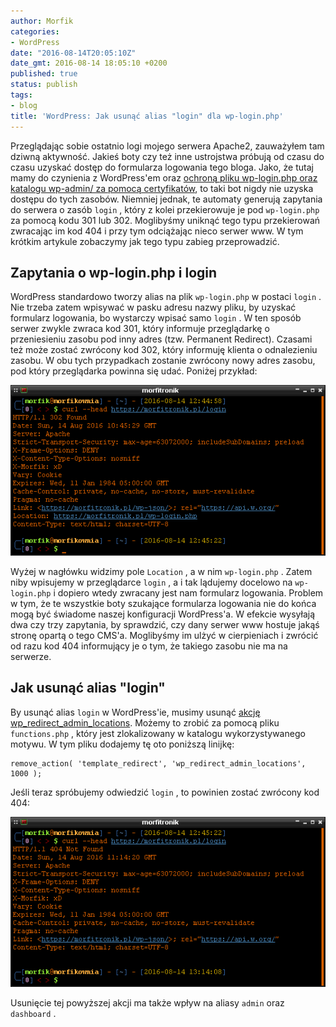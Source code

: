 ```yaml
---
author: Morfik
categories:
- WordPress
date: "2016-08-14T20:05:10Z"
date_gmt: 2016-08-14 18:05:10 +0200
published: true
status: publish
tags:
- blog
title: 'WordPress: Jak usunąć alias "login" dla wp-login.php'
---
```


Przeglądając sobie ostatnio logi mojego serwera Apache2, zauważyłem tam dziwną aktywność. Jakieś
boty czy też inne ustrojstwa próbują od czasu do czasu uzyskać dostęp do formularza logowania tego
bloga. Jako, że tutaj mamy do czynienia z WordPress'em oraz [ochroną pliku wp-login.php oraz
katalogu wp-admin/ za pomocą certyfikatów][1], to taki bot nigdy nie uzyska dostępu do tych zasobów.
Niemniej jednak, te automaty generują zapytania do serwera o zasób `login` , który z kolei
przekierowuje je pod `wp-login.php` za pomocą kodu 301 lub 302. Moglibyśmy uniknąć tego typu
przekierowań zwracając im kod 404 i przy tym odciążając nieco serwer www. W tym krótkim artykule
zobaczymy jak tego typu zabieg przeprowadzić.

<!--more-->
## Zapytania o wp-login.php i login

WordPress standardowo tworzy alias na plik `wp-login.php` w postaci `login` . Nie trzeba zatem
wpisywać w pasku adresu nazwy pliku, by uzyskać formularz logowania, bo wystarczy wpisać samo
`login` . W ten sposób serwer zwykle zwraca kod 301, który informuje przeglądarkę o przeniesieniu
zasobu pod inny adres (tzw. Permanent Redirect). Czasami też może zostać zwrócony kod 302, który
informuję klienta o odnalezieniu zasobu. W obu tych przypadkach zostanie zwrócony nowy adres zasobu,
pod który przeglądarka powinna się udać. Poniżej przykład:

![](/img/2016/08/1.wp-login-php-wordpress-ukrycie.png#huge)

Wyżej w nagłówku widzimy pole `Location` , a w nim `wp-login.php` . Zatem niby wpisujemy w
przeglądarce `login` , a i tak lądujemy docelowo na `wp-login.php` i dopiero wtedy zwracany jest
nam formularz logowania. Problem w tym, że te wszystkie boty szukające formularza logowania nie do
końca mogą być świadome naszej konfiguracji WordPress'a. W efekcie wysyłają dwa czy trzy zapytania,
by sprawdzić, czy dany serwer www hostuje jakąś stronę opartą o tego CMS'a. Moglibyśmy im ulżyć w
cierpieniach i zwrócić od razu kod 404 informujący je o tym, że takiego zasobu nie ma na serwerze.

## Jak usunąć alias "login"

By usunąć alias `login` w WordPress'ie, musimy usunąć [akcję wp_redirect_admin_locations][2].
Możemy to zrobić za pomocą pliku `functions.php` , który jest zlokalizowany w katalogu
wykorzystywanego motywu. W tym pliku dodajemy tę oto poniższą linijkę:

    remove_action( 'template_redirect', 'wp_redirect_admin_locations', 1000 );

Jeśli teraz spróbujemy odwiedzić `login` , to powinien zostać zwrócony kod 404:

![](/img/2016/08/2.wp-login-php-wordpress-ukrycie.png#huge)

Usunięcie tej powyższej akcji ma także wpływ na aliasy `admin` oraz `dashboard` .

[1]: /post/certyfikat-chroniacy-wp-login-php-wp-admin/
[2]: https://developer.wordpress.org/reference/functions/wp_redirect_admin_locations/

